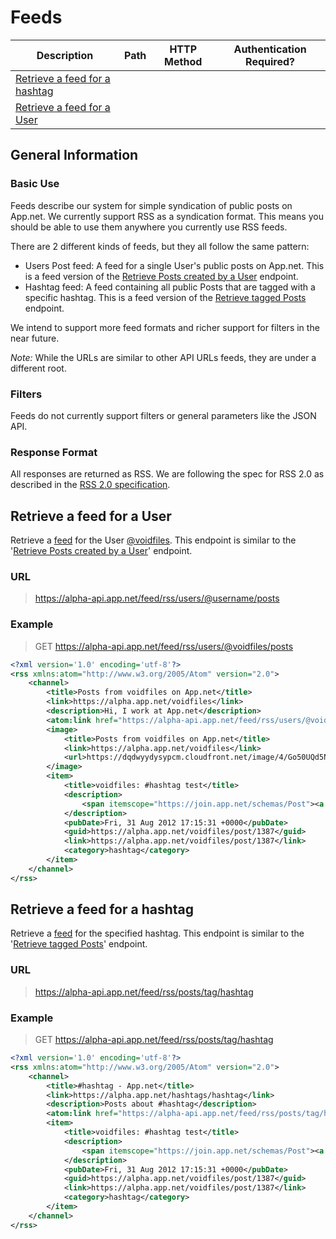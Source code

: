 # Feeds

<table>
    <thead>
        <tr>
            <th>Description</th>
            <th>Path</th>
            <th>HTTP Method</th>
            <th>Authentication Required?</th>
        </tr>
    </thead>
    <tbody>
        <tr>
            <td><a href="">Retrieve a feed for a hashtag</a></td>
            <td></td>
            <td></td>
            <td></td>
        </tr>
        <tr>
            <td><a href="">Retrieve a feed for a User</a></td>
            <td></td>
            <td></td>
            <td></td>
        </tr>
    </tbody>
</table>

## General Information

### Basic Use

Feeds describe our system for simple syndication of public posts on App.net. We currently support RSS as a syndication format. This means you should be able to use them anywhere you currently use RSS feeds.

There are 2 different kinds of feeds, but they all follow the same pattern:

* Users Post feed: A feed for a single User's public posts on App.net. This is a feed version of the [Retrieve Posts created by a User](/appdotnet/api-spec/blob/master/resources/posts.md#retrieve-posts-created-by-a-user) endpoint.
* Hashtag feed: A feed containing all public Posts that are tagged with a specific hashtag. This is a feed version of the [Retrieve tagged Posts](/appdotnet/api-spec/blob/master/resources/posts.md#retrieve-tagged-posts) endpoint.

We intend to support more feed formats and richer support for filters in the near future.

*Note:* While the URLs are similar to other API URLs feeds, they are under a different root.

### Filters

Feeds do not currently support filters or general parameters like the JSON API.

### Response Format

All responses are returned as RSS. We are following the spec for RSS 2.0 as described in the [RSS 2.0 specification](http://cyber.law.harvard.edu/rss/rss.html).

## Retrieve a feed for a User

Retrieve a [feed](#feeds) for the User [@voidfiles](http://alpha.app.net/voidfiles). This endpoint is similar to the '[Retrieve Posts created by a User](/appdotnet/api-spec/blob/master/resources/posts.md#retrieve-posts-created-by-a-user)' endpoint.

### URL
> https://alpha-api.app.net/feed/rss/users/@username/posts

### Example

> GET https://alpha-api.app.net/feed/rss/users/@voidfiles/posts

~~~ xml
<?xml version='1.0' encoding='utf-8'?>
<rss xmlns:atom="http://www.w3.org/2005/Atom" version="2.0">
    <channel>
        <title>Posts from voidfiles on App.net</title>
        <link>https://alpha.app.net/voidfiles</link>
        <description>Hi, I work at App.net</description>
        <atom:link href="https://alpha-api.app.net/feed/rss/users/@voidfiles/posts" type="application/rss+xml"/>
        <image>
            <title>Posts from voidfiles on App.net</title>
            <link>https://alpha.app.net/voidfiles</link>
            <url>https://dqdwyydysypcm.cloudfront.net/image/4/Go50UQd5N9mi_APkpQt9JAp4ZsDfMlOTnoB4P-0N5rmpFGtnro2b52yUcUr_bPbxKlxx_4EHHiujdE-RRpSB6oZd0bHGy4xKlwInNBClbebDS7DoyyPHtIK9LY5x-kQSdnPKyKhtogJxD04SGOQMLPkCasZM42nLVgZIIhcbmbBrzxNJaoRoCNOrzS1ib9fQcAwPEg</url>
        </image>
        <item>
            <title>voidfiles: #hashtag test</title>
            <description>
                <span itemscope="https://join.app.net/schemas/Post"><a href="https://alpha.app.net/hashtags/hashtag" itemprop="hashtag" data-hashtag-name="hashtag">#hashtag</a> test</span>
            </description>
            <pubDate>Fri, 31 Aug 2012 17:15:31 +0000</pubDate>
            <guid>https://alpha.app.net/voidfiles/post/1387</guid>
            <link>https://alpha.app.net/voidfiles/post/1387</link>
            <category>hashtag</category>
        </item>
    </channel>
</rss>
~~~

## Retrieve a feed for a hashtag

Retrieve a [feed](#feed) for the specified hashtag. This endpoint is similar to the '[Retrieve tagged Posts](/appdotnet/api-spec/blob/master/resources/posts.md#retrieve-tagged-posts)' endpoint.

### URL
> https://alpha-api.app.net/feed/rss/posts/tag/hashtag

### Example
> GET https://alpha-api.app.net/feed/rss/posts/tag/hashtag

~~~ xml
<?xml version='1.0' encoding='utf-8'?>
<rss xmlns:atom="http://www.w3.org/2005/Atom" version="2.0">
    <channel>
        <title>#hashtag - App.net</title>
        <link>https://alpha.app.net/hashtags/hashtag</link>
        <description>Posts about #hashtag</description>
        <atom:link href="https://alpha-api.app.net/feed/rss/posts/tag/hashtag" type="application/rss+xml"/>
        <item>
            <title>voidfiles: #hashtag test</title>
            <description>
                <span itemscope="https://join.app.net/schemas/Post"><a href="https://alpha.app.net/hashtags/hashtag" itemprop="hashtag" data-hashtag-name="hashtag">#hashtag</a> test</span>
            </description>
            <pubDate>Fri, 31 Aug 2012 17:15:31 +0000</pubDate>
            <guid>https://alpha.app.net/voidfiles/post/1387</guid>
            <link>https://alpha.app.net/voidfiles/post/1387</link>
            <category>hashtag</category>
        </item>
    </channel>
</rss>
~~~